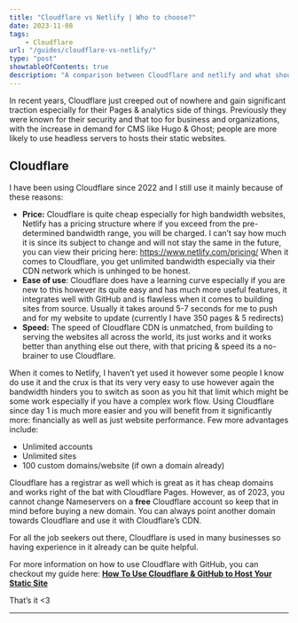 ```yaml
---
title: "Cloudflare vs Netlify | Who to choose?"
date: 2023-11-08
tags:
    - Cloudflare
url: "/guides/cloudflare-vs-netlify/"
type: "post"
showtableOfContents: true
description: "A comparison between Cloudflare and netlify and what should you be using. This is from a person who uses HUGO for websites with 3 posts per week."
---
```


In recent years, Cloudflare just creeped out of nowhere and gain significant traction especially for their Pages & analytics side of things. Previously they were known for their security and that too for business and organizations, with the increase in demand for CMS like Hugo & Ghost; people are more likely to use headless servers to hosts their static websites. 

## Cloudflare

I have been using Cloudflare since 2022 and I still use it mainly because of these reasons: 

- **************Price:************** Cloudflare is quite cheap especially for high bandwidth websites, Netlify has a pricing structure where if you exceed from the pre-determined bandwidth range, you will be charged. I can’t say how much it is since its subject to change and will not stay the same in the future, you can view their pricing here: https://www.netlify.com/pricing/ When it comes to Cloudflare, you get unlimited bandwidth especially via their CDN network which is unhinged to be honest.
- **Ease of use**: Cloudflare does have a learning curve especially if you are new to this however its quite easy and has much more useful features, it integrates well with GitHub and is flawless when it comes to building sites from source. Usually it takes around 5-7 seconds for me to push and for my website to update (currently I have 350 pages & 5 redirects)
- **************Speed:************** The speed of Cloudflare CDN is unmatched, from building to serving the websites all across the world, its just works and it works better than anything else out there, with that pricing & speed its a no-brainer to use Cloudflare.

When it comes to Netlify, I haven’t yet used it however some people I know do use it and the crux is that its very very easy to use however again the bandwidth hinders you to switch as soon as you hit that limit which might be some work especially if you have a complex work flow. Using Cloudflare since day 1 is much more easier and you will benefit from it significantly more: financially as well as just website performance. Few more advantages include: 

- Unlimited accounts
- Unlimited sites
- 100 custom domains/website (if own a domain already)

Cloudflare has a registrar as well which is great as it has cheap domains and works right of the bat with Cloudflare Pages. However, as of 2023, you cannot change Nameservers on a **free** Cloudflare account so keep that in mind before buying a new domain. You can always point another domain towards Cloudflare and use it with Cloudflare’s CDN.

For all the job seekers out there, Cloudflare is used in many businesses so having experience in it already can be quite helpful. 

For more information on how to use Cloudflare with GitHub, you can checkout my guide here: **[How To Use Cloudflare & GitHub to Host Your Static Site](/guides/cloudflare-hugo/)**

That’s it <3

---
